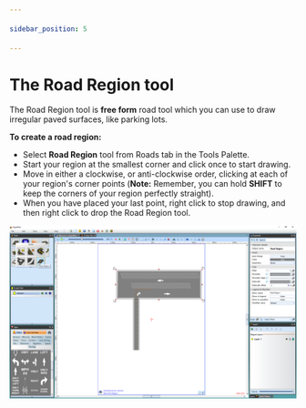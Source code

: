 ```yaml
---

sidebar_position: 5

---
```

# The Road Region tool

The Road Region tool is **free form** road tool which you can use to draw irregular paved surfaces, like parking lots.

**To create a road region:**

- Select **Road Region** tool from Roads tab in the Tools Palette.
- Start your region at the smallest corner and click once to start drawing.
- Move in either a clockwise, or anti-clockwise order, clicking at each of your region's corner points (**Note:** Remember, you can hold **SHIFT** to keep the corners of your region perfectly straight).
- When you have placed your last point, right click to stop drawing, and then right click to drop the Road Region tool.

![Road_Region_Tool](./assets/Road_Region_Tool.png)
